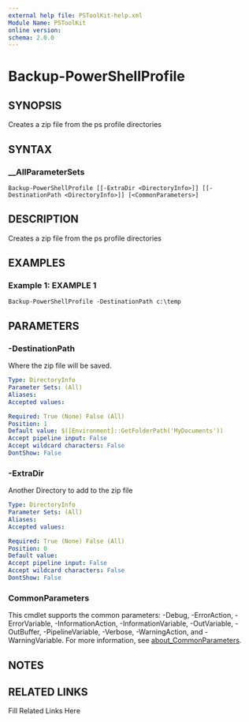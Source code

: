 ```yaml
---
external help file: PSToolKit-help.xml
Module Name: PSToolKit
online version: 
schema: 2.0.0
---
```


# Backup-PowerShellProfile

## SYNOPSIS

Creates a zip file from the ps profile directories

## SYNTAX

### __AllParameterSets

```
Backup-PowerShellProfile [[-ExtraDir <DirectoryInfo>]] [[-DestinationPath <DirectoryInfo>]] [<CommonParameters>]
```

## DESCRIPTION

Creates a zip file from the ps profile directories


## EXAMPLES

### Example 1: EXAMPLE 1

```
Backup-PowerShellProfile -DestinationPath c:\temp
```








## PARAMETERS

### -DestinationPath

Where the zip file will be saved.

```yaml
Type: DirectoryInfo
Parameter Sets: (All)
Aliases: 
Accepted values: 

Required: True (None) False (All)
Position: 1
Default value: $([Environment]::GetFolderPath('MyDocuments'))
Accept pipeline input: False
Accept wildcard characters: False
DontShow: False
```

### -ExtraDir

Another Directory to add to the zip file

```yaml
Type: DirectoryInfo
Parameter Sets: (All)
Aliases: 
Accepted values: 

Required: True (None) False (All)
Position: 0
Default value: 
Accept pipeline input: False
Accept wildcard characters: False
DontShow: False
```


### CommonParameters

This cmdlet supports the common parameters: -Debug, -ErrorAction, -ErrorVariable, -InformationAction, -InformationVariable, -OutVariable, -OutBuffer, -PipelineVariable, -Verbose, -WarningAction, and -WarningVariable. For more information, see [about_CommonParameters](http://go.microsoft.com/fwlink/?LinkID=113216).

## NOTES



## RELATED LINKS

Fill Related Links Here

